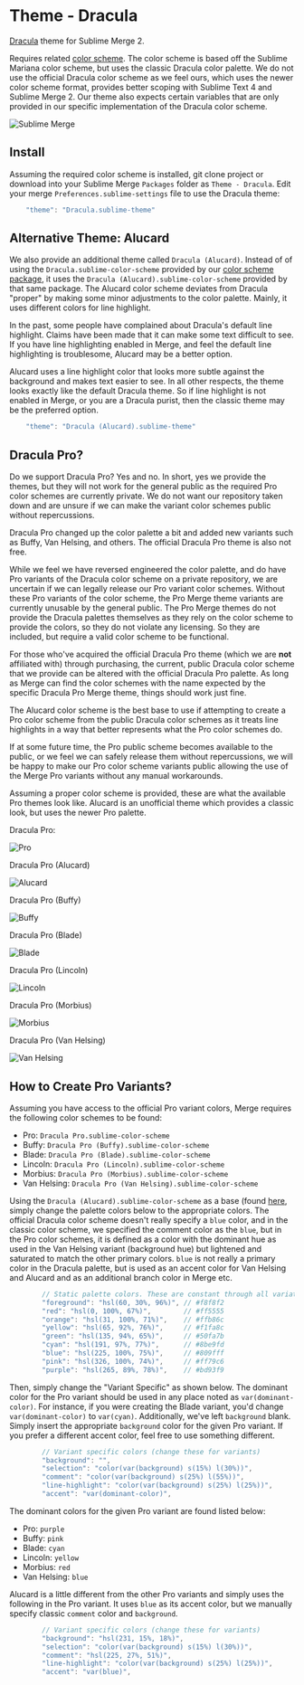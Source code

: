 # Theme - Dracula

[Dracula](https://draculatheme.com/) theme for Sublime Merge 2.

Requires related [color scheme](https://github.com/facelessuser/sublime-dracula-scheme). The color scheme is based off
the Sublime Mariana color scheme, but uses the classic Dracula color palette. We do not use the official Dracula color
scheme as we feel ours, which uses the newer color scheme format, provides better scoping with Sublime Text 4 and
Sublime Merge 2. Our theme also expects certain variables that are only provided in our specific implementation of the
Dracula color scheme.

![Sublime Merge](screenshots/Merge%20-%20Dracula.png)

## Install

Assuming the required color scheme is installed, git clone project or download into your Sublime Merge `Packages`
folder as `Theme - Dracula`. Edit your merge `Preferences.sublime-settings` file to use the Dracula theme:

```js
    "theme": "Dracula.sublime-theme"
```

## Alternative Theme: Alucard

We also provide an additional theme called `Dracula (Alucard)`. Instead of of using the `Dracula.sublime-color-scheme`
provided by our [color scheme package](https://github.com/facelessuser/sublime-dracula-scheme), it uses the
`Dracula (Alucard).sublime-color-scheme` provided by that same package. The Alucard color scheme deviates from Dracula
"proper" by making some minor adjustments to the color palette. Mainly, it uses different colors for line highlight.

In the past, some people have complained about Dracula's default line highlight. Claims have been made that it can make
some text difficult to see. If you have line highlighting enabled in Merge, and feel the default line highlighting is
troublesome, Alucard may be a better option.

Alucard uses a line highlight color that looks more subtle against the background and makes text easier to see. In all
other respects, the theme looks exactly like the default Dracula theme. So if line highlight is not enabled in Merge,
or you are a Dracula purist, then the classic theme may be the preferred option.

```js
    "theme": "Dracula (Alucard).sublime-theme"
```

## Dracula Pro?

Do we support Dracula Pro? Yes and no. In short, yes we provide the themes, but they will not work for the general
public as the required Pro color schemes are currently private. We do not want our repository taken down and are unsure
if we can make the variant color schemes public without repercussions.

Dracula Pro changed up the color palette a bit and added new variants such as Buffy, Van Helsing, and others. The
official Dracula Pro theme is also not free.

While we feel we have reversed engineered the color palette, and do have Pro variants of the Dracula color scheme on a
private repository, we are uncertain if we can legally release our Pro variant color schemes. Without these Pro variants
of the color scheme, the Pro Merge theme variants are currently unusable by the general public. The Pro Merge themes
do not provide the Dracula palettes themselves as they rely on the color scheme to provide the colors, so they do not
violate any licensing. So they are included, but require a valid color scheme to be functional.

For those who've acquired the official Dracula Pro theme (which we are **not** affiliated with) through purchasing, the
current, public Dracula color scheme that we provide can be altered with the official Dracula Pro palette. As long as
Merge can find the color schemes with the name expected by the specific Dracula Pro Merge theme, things should work just
fine.

The Alucard color scheme is the best base to use if attempting to create a Pro color scheme from the public Dracula
color schemes as it treats line highlights in a way that better represents what the Pro color schemes do.

If at some future time, the Pro public scheme becomes available to the public, or we feel we can safely release them
without repercussions, we will be happy to make our Pro color scheme variants public allowing the use of the Merge Pro
variants without any manual workarounds.

Assuming a proper color scheme is provided, these are what the available Pro themes look like. Alucard is an unofficial
theme which provides a classic look, but uses the newer Pro palette.

Dracula Pro:

![Pro](screenshots/Merge%20-%20Pro.png)

Dracula Pro (Alucard)

![Alucard](screenshots/Merge%20-%20Alucard.png)

Dracula Pro (Buffy)

![Buffy](screenshots/Merge%20-%20Buffy.png)

Dracula Pro (Blade)

![Blade](screenshots/Merge%20-%20Blade.png)

Dracula Pro (Lincoln)

![Lincoln](screenshots/Merge%20-%20Lincoln.png)

Dracula Pro (Morbius)

![Morbius](screenshots/Merge%20-%20Morbius.png)

Dracula Pro (Van Helsing)

![Van Helsing](screenshots/Merge%20-%20Van%20Helsing.png)

## How to Create Pro Variants?

Assuming you have access to the official Pro variant colors, Merge requires the following color schemes to be found:

- Pro: `Dracula Pro.sublime-color-scheme`
- Buffy: `Dracula Pro (Buffy).sublime-color-scheme`
- Blade: `Dracula Pro (Blade).sublime-color-scheme`
- Lincoln: `Dracula Pro (Lincoln).sublime-color-scheme`
- Morbius: `Dracula Pro (Morbius).sublime-color-scheme`
- Van Helsing: `Dracula Pro (Van Helsing).sublime-color-scheme`

Using the `Dracula (Alucard).sublime-color-scheme` as a base (found [here](https://github.com/facelessuser/sublime-dracula-scheme/blob/master/Dracula%20(Alucard)),
simply change the palette colors below to the appropriate colors. The official Dracula color scheme doesn't really
specify a `blue` color, and in the classic color scheme, we specified the comment color as the `blue`, but in the Pro
color schemes, it is defined as a color with the dominant hue as used in the Van Helsing variant (background hue) but
lightened and saturated to match the other primary colors. `blue` is not really a primary color in the Dracula palette,
but is used as an accent color for Van Helsing and Alucard and as an additional branch color in Merge etc.

```js
        // Static palette colors. These are constant through all variations.
        "foreground": "hsl(60, 30%, 96%)", // #f8f8f2
        "red": "hsl(0, 100%, 67%)",        // #ff5555
        "orange": "hsl(31, 100%, 71%)",    // #ffb86c
        "yellow": "hsl(65, 92%, 76%)",     // #f1fa8c
        "green": "hsl(135, 94%, 65%)",     // #50fa7b
        "cyan": "hsl(191, 97%, 77%)",      // #8be9fd
        "blue": "hsl(225, 100%, 75%)",     // #809fff
        "pink": "hsl(326, 100%, 74%)",     // #ff79c6
        "purple": "hsl(265, 89%, 78%)",    // #bd93f9
```

Then, simply change the "Variant Specific" as shown below. The dominant color for the Pro variant should be used in any
place noted as `var(dominant-color)`. For instance, if you were creating the Blade variant, you'd change 
`var(dominant-color)` to `var(cyan)`. Additionally, we've left `background` blank. Simply insert the appropriate
`background` color for the given Pro variant. If you prefer a different accent color, feel free to use something
different.

```js
        // Variant specific colors (change these for variants)
        "background": "",
        "selection": "color(var(background) s(15%) l(30%))",
        "comment": "color(var(background) s(25%) l(55%))",
        "line-highlight": "color(var(background) s(25%) l(25%))",
        "accent": "var(dominant-color)",
```

The dominant colors for the given Pro variant are found listed below:

- Pro: `purple`
- Buffy: `pink`
- Blade: `cyan`
- Lincoln: `yellow`
- Morbius: `red`
- Van Helsing: `blue`

Alucard is a little different from the other Pro variants and simply uses the following in the Pro variant. It uses
`blue` as its accent color, but we manually specify classic `comment` color and `background`.

```js
        // Variant specific colors (change these for variants)
        "background": "hsl(231, 15%, 18%)",
        "selection": "color(var(background) s(15%) l(30%))",
        "comment": "hsl(225, 27%, 51%)",
        "line-highlight": "color(var(background) s(25%) l(25%))",
        "accent": "var(blue)",
```
